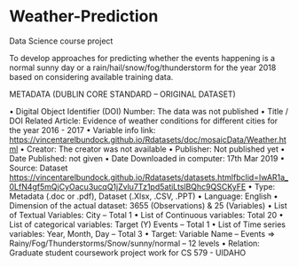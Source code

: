 # Weather-Prediction
Data Science course project

To develop approaches for predicting whether the events happening is a normal sunny day or a rain/hail/snow/fog/thunderstorm for the year 2018 based on considering available training data. 

METADATA (DUBLIN CORE STANDARD – ORIGINAL DATASET)

•	Digital Object Identifier (DOI) Number: The data was not published 
•	Title / DOI Related Article: Evidence of weather conditions for different cities for the year 2016 - 2017
•	Variable info link:  https://vincentarelbundock.github.io/Rdatasets/doc/mosaicData/Weather.html
•	Creator: The creator was not available
•	Publisher: Not published yet
•	Date Published: not given 
•	Date Downloaded in computer: 17th Mar 2019
•	Source: Dataset https://vincentarelbundock.github.io/Rdatasets/datasets.htmlfbclid=IwAR1a_0LfN4gf5mQjCyOacu3ucqQ1jZvlu7Tz1pd5atiLtslBQhc9QSCKyFE 
•	Type: Metadata (.doc or .pdf), Dataset (.Xlsx, .CSV, .PPT)
•	Language: English
•	Dimension of the actual dataset: 3655 (Observations) & 25 (Variables)
•	List of Textual Variables: City – Total 1
•	List of Continuous variables: Total 20
•	List of categorical variables: Target (Y) Events – Total 1 
•	List of Time series variables: Year, Month, Day – Total 3
•	Target: Variable Name – Events =>  Rainy/Fog/Thunderstorms/Snow/sunny/normal – 12 levels
•	Relation: Graduate student coursework project work for CS 579 - UIDAHO

